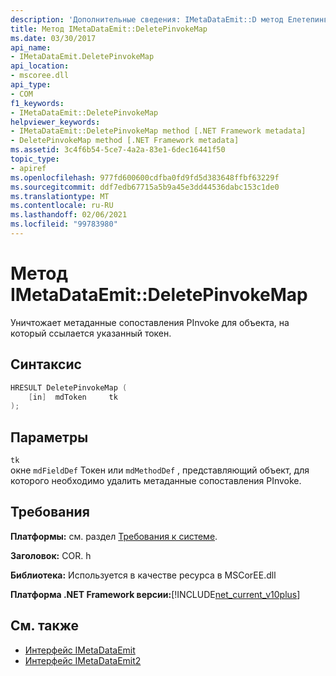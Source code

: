 ```yaml
---
description: 'Дополнительные сведения: IMetaDataEmit::D метод Елетепинвокемап'
title: Метод IMetaDataEmit::DeletePinvokeMap
ms.date: 03/30/2017
api_name:
- IMetaDataEmit.DeletePinvokeMap
api_location:
- mscoree.dll
api_type:
- COM
f1_keywords:
- IMetaDataEmit::DeletePinvokeMap
helpviewer_keywords:
- IMetaDataEmit::DeletePinvokeMap method [.NET Framework metadata]
- DeletePinvokeMap method [.NET Framework metadata]
ms.assetid: 3c4f6b54-5ce7-4a2a-83e1-6dec16441f50
topic_type:
- apiref
ms.openlocfilehash: 977fd600600cdfba0fd9fd5d383648ffbf63229f
ms.sourcegitcommit: ddf7edb67715a5b9a45e3dd44536dabc153c1de0
ms.translationtype: MT
ms.contentlocale: ru-RU
ms.lasthandoff: 02/06/2021
ms.locfileid: "99783980"
---
```

# <a name="imetadataemitdeletepinvokemap-method"></a>Метод IMetaDataEmit::DeletePinvokeMap

Уничтожает метаданные сопоставления PInvoke для объекта, на который ссылается указанный токен.  
  
## <a name="syntax"></a>Синтаксис  
  
```cpp  
HRESULT DeletePinvokeMap (
    [in]  mdToken     tk
);  
```  
  
## <a name="parameters"></a>Параметры  

 `tk`  
 окне `mdFieldDef` Токен или `mdMethodDef` , представляющий объект, для которого необходимо удалить метаданные сопоставления PInvoke.  
  
## <a name="requirements"></a>Требования  

 **Платформы:** см. раздел [Требования к системе](../../get-started/system-requirements.md).  
  
 **Заголовок:** COR. h  
  
 **Библиотека:** Используется в качестве ресурса в MSCorEE.dll  
  
 **Платформа .NET Framework версии:**[!INCLUDE[net_current_v10plus](../../../../includes/net-current-v10plus-md.md)]  
  
## <a name="see-also"></a>См. также

- [Интерфейс IMetaDataEmit](imetadataemit-interface.md)
- [Интерфейс IMetaDataEmit2](imetadataemit2-interface.md)
